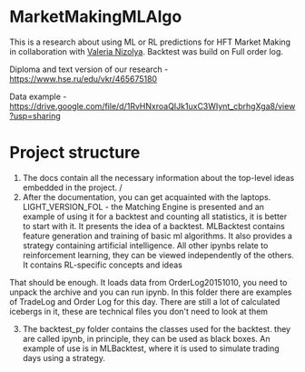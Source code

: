 # MarketMakingMLAlgo
This is a research about using ML or RL predictions for HFT Market Making in collaboration with [Valeria Nizolya](https://github.com/leranizolia). Backtest was build on Full order log. 

Diploma and text version of our research - https://www.hse.ru/edu/vkr/465675180

Data example - https://drive.google.com/file/d/1RvHNxroaQIJk1uxC3WIynt_cbrhgXga8/view?usp=sharing

# Project structure
1) The docs contain all the necessary information about the top-level ideas embedded in the project.
   /
2) After the documentation, you can get acquainted with the laptops. LIGHT_VERSION_FOL - the Matching Engine is presented and an example of using it for a backtest and counting all statistics, it is better to start with it. It presents the idea of a backtest.  MLBacktest contains feature generation and training of basic ml algorithms. It also provides a strategy containing artificial intelligence. All other ipynbs relate to reinforcement learning, they can be viewed independently of the others. It contains RL-specific concepts and ideas

That should be enough. It loads data from OrderLog20151010, you need to unpack the archive and you can run ipynb. In this folder there are examples of TradeLog and Order Log for this day. There are still a lot of calculated icebergs in it, these are technical files you don't need to look at them
   
3) The backtest_py folder contains the classes used for the backtest. they are called ipynb, in principle, they can be used as black boxes. An example of use is in MLBacktest, where it is used to simulate trading days using a strategy.
